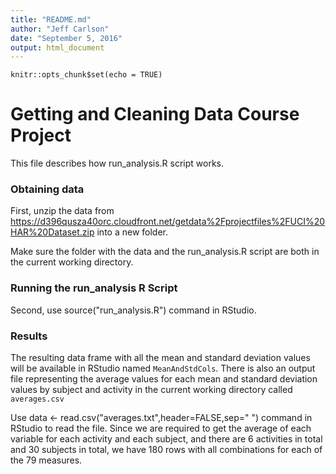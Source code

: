 ```yaml
---
title: "README.md"
author: "Jeff Carlson"
date: "September 5, 2016"
output: html_document
---
```


```{r setup, include=FALSE}
knitr::opts_chunk$set(echo = TRUE)
```

# Getting and Cleaning Data Course Project

This file describes how run_analysis.R script works.

### Obtaining data
First, unzip the data from https://d396qusza40orc.cloudfront.net/getdata%2Fprojectfiles%2FUCI%20HAR%20Dataset.zip into a new folder.

Make sure the folder with the data and the run_analysis.R script are both in the current working directory.

### Running the run_analysis R Script
Second, use source("run_analysis.R") command in RStudio.

### Results
The resulting data frame with all the mean and standard deviation values will be available in RStudio named `MeanAndStdCols`.
There is also an output file representing the average values for each mean and standard deviation values by subject and activity in the current working directory called `averages.csv`

Use data <- read.csv("averages.txt",header=FALSE,sep=" ") command in RStudio to read the file. Since we are required to get the average of each variable for each activity and each subject, and there are 6 activities in total and 30 subjects in total, we have 180 rows with all combinations for each of the 79 measures.

